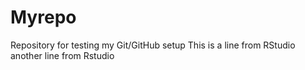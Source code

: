 # Myrepo
Repository for testing my Git/GitHub setup
This is a line from RStudio
another line from Rstudio
